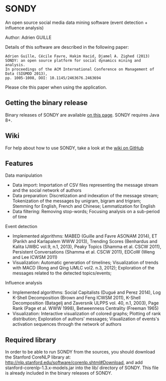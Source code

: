 SONDY
=====

An open source social media data mining software (event detection + influence analysis)

Author: Adrien GUILLE

Details of this software are described in the following paper:

	Adrien Guille, Cécile Favre, Hakim Hacid, Djamel A. Zighed (2013) 
	SONDY: an open source platform for social dynamics mining and analysis.
	In proceedings of the ACM International Conference on Management of Data (SIGMOD 2013),
	pp. 1005-1008, DOI: 10.1145/2463676.2463694

Please cite this paper when using the application.

Getting the binary release
--------------------------

Binary releases of SONDY are available <a href="http://mediamining.univ-lyon2.fr/people/guille/sondy.php#app">on this page</a>. 
SONDY requires Java 8+.

Wiki
----

For help about how to use SONDY, take a look at the <a href="https://github.com/AdrienGuille/SONDY/wiki">wiki on GitHub</a>

Features
--------

Data manipulation 

- Data import: Importation of CSV files representing the message stream and the social network of authors 
- Data preparation: Discretization and indexation of the message stream; Tokenization of the messages by unigram, bigram and trigram; Stemming for English, French and Chinese; Lemmatization for English 
- Data filtering: Removing stop-words; Focusing analysis on a sub-period of time 

Event detection 

- Implemented algorithms: MABED (Guille and Favre ASONAM 2014), ET (Parikh and Karlapalem WWW 2013), Trending Scores (Benhardus and Kalita IJWBC vol.9, n.1, 2013), Peaky Topics (Shamma et al. CSCW 2011), Persistent Conversations (Shamma et al. CSCW 2011), EDCoW (Weng and Lee ICWSM 2011)
- Visualization: Automatic generation of timelines; Visualization of trends with MACD (Rong and Qing IJMLC vol2. n.3, 2012); Exploration of the messages related to the detected topics/events; 

Influence analysis 

- Implemented algorithms: Social Capitalists (Dugué and Perez 2014), Log K-Shell Decomposition (Brown and Feng ICWSM 2011), K-Shell Decomposition (Batagelj and Zaversnik ULPPS vol. 40, n.1, 2003), Page Rank (Page et al. WWW 1998), Betweenness Centrality (Freeman 1965)
- Visualization: Interactive visualization of colored graphs; Plotting of rank distribution; Exploration of authors' messages; Visualization of events's activation sequences through the network of authors

Required library
----------------

In order to be able to run SONDY from the sources, you should download the Stanford CoreNLP library at: http://nlp.stanford.edu/software/corenlp.shtml#Download, and add stanford-corenlp-1.3.x-models.jar
into the lib/ directory of SONDY. This file is already included in the binary releases of SONDY.

